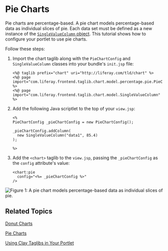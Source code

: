 # Pie Charts [](id=pie-charts)

Pie charts are percentage-based. A pie chart models percentage-based data as 
individual slices of pie. Each data set must be defined as a new instance of the 
[`SingleValueColumn` object](@app-ref@/foundation/latest/javadocs/com/liferay/frontend/taglib/chart/model/SingleValueColumn.html). 
This tutorial shows how to configure your portlet to use pie charts. 

Follow these steps:

1.  Import the chart taglib along with the `PieChartConfig` and 
    `SingleValueColumn` classes into your bundle's `init.jsp` file:

        <%@ taglib prefix="chart" uri="http://liferay.com/tld/chart" %>
        <%@ page import="com.liferay.frontend.taglib.chart.model.percentage.pie.PieChartConfig" %>
        <%@ page import="com.liferay.frontend.taglib.chart.model.SingleValueColumn" %>

2.  Add the following Java scriptlet to the top of your `view.jsp`:

        <%
        PieChartConfig _pieChartConfig = new PieChartConfig();

        _pieChartConfig.addColumn(
          new SingleValueColumn("data1", 85.4)
        );

        %>

3.  Add the `<chart>` taglib to the `view.jsp`, passing the `_pieChartConfig` 
    as the `config` attribute's value:

        <chart:pie
          config="<%= _pieChartConfig %>"
        />

![Figure 1: A pie chart models percentage-based data as individual slices of pie.](../../../images/chart-taglib-pie.png)

## Related Topics [](id=related-topics)

[Donut Charts](/develop/tutorials/-/knowledge_base/7-1/donut-charts)

[Pie Charts](/develop/tutorials/-/knowledge_base/7-1/pie-charts)

[Using Clay Taglibs in Your Portlet](/develop/tutorials/-/knowledge_base/7-1/using-the-clay-taglib-in-your-portlets)
